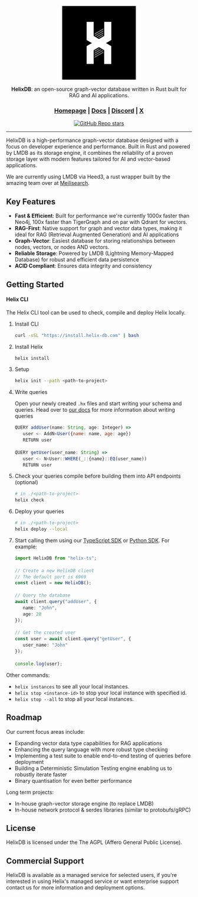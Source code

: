 <div align="center">

<picture>
  <img src="/docs/icon-1.png" alt="HelixDB Logo" width="200" height="200">
</picture>

<b>HelixDB</b>: an open-source graph-vector database written in Rust built for RAG and AI applications.

<h3>
  <a href="https://helix-db.com">Homepage</a> |
  <a href="https://docs.helix-db.com">Docs</a> |
  <a href="https://discord.gg/2stgMPr5BD">Discord</a> |
  <a href="https://x.com/hlx_db">X</a>
</h3>

[![GitHub Repo stars](https://img.shields.io/github/stars/HelixDB/helix-db)](https://github.com/HelixDB/helix-db/stargazers)
<!-- [![Discord](https://img.shields.io/discord/1354148209005559819)](https://discord.gg/2stgMPr5BD) -->

</div>

<hr>

HelixDB is a high-performance graph-vector database  designed with a focus on developer experience and performance. Built in Rust and powered by LMDB as its storage engine, it combines the reliability of a proven storage layer with modern features tailored for AI and vector-based applications.

We are currently using LMDB via Heed3, a rust wrapper built by the amazing team over at [Meilisearch](https://github.com/meilisearch/heed).

## Key Features

- **Fast & Efficient**: Built for performance we're currently 1000x faster than Neo4j, 100x faster than TigerGraph and on par with Qdrant for vectors.
- **RAG-First**: Native support for graph and vector data types, making it ideal for RAG (Retrieval Augmented Generation) and AI applications
- **Graph-Vector**: Easiest database for storing relationships between nodes, vectors, or nodes AND vectors.
- **Reliable Storage**: Powered by LMDB (Lightning Memory-Mapped Database) for robust and efficient data persistence
- **ACID Compliant**: Ensures data integrity and consistency

## Getting Started

#### Helix CLI

The Helix CLI tool can be used to check, compile and deploy Helix locally.

1. Install CLI

   ```bash
   curl -sSL "https://install.helix-db.com" | bash
   ```

2. Install Helix

   ```bash
   helix install
   ```

3. Setup

   ```bash
   helix init --path <path-to-project>
   ```

4. Write queries

   Open your newly created `.hx` files and start writing your schema and queries.
   Head over to [our docs](https://docs.helix-db.com/introduction/cookbook/basic) for more information about writing queries
   ```js
   QUERY addUser(name: String, age: Integer) =>
      user <- AddN<User({name: name, age: age})
      RETURN user

   QUERY getUser(user_name: String) =>
      user <- N<User::WHERE(_::{name}::EQ(user_name))
      RETURN user
   ```

6. Check your queries compile before building them into API endpoints (optional)

   ```bash
   # in ./<path-to-project>
   helix check
   ```

7. Deploy your queries

   ```bash
   # in ./<path-to-project>
   helix deploy --local
   ```
8. Start calling them using our [TypeScript SDK](https://github.com/HelixDB/helix-ts) or [Python SDK](https://github.com/HelixDB/helix-py). For example:
   ```typescript
   import HelixDB from "helix-ts";

   // Create a new HelixDB client
   // The default port is 6969
   const client = new HelixDB();

   // Query the database
   await client.query("addUser", {
      name: "John",
      age: 20
   });

   // Get the created user
   const user = await client.query("getUser", {
      user_name: "John"
   });

   console.log(user);
   ```


Other commands:

- `helix instances` to see all your local instances.
- `helix stop <instance-id>` to stop your local instance with specified id.
- `helix stop --all` to stop all your local instances.

## Roadmap

Our current focus areas include:

- Expanding vector data type capabilities for RAG applications
- Enhancing the query language with more robust type checking
- Implementing a test suite to enable end-to-end testing of queries before deployment
- Building a Deterministic Simulation Testing engine enabling us to robustly iterate faster
- Binary quantisation for even better performance

Long term projects:
- In-house graph-vector storage engine (to replace LMDB)
- In-house network protocol & serdes libraries (similar to protobufs/gRPC)

## License

HelixDB is licensed under the The AGPL (Affero General Public License).

## Commercial Support

HelixDB is available as a managed service for selected users, if you're interested in using Helix's managed service or want enterprise support contact us for more information and deployment options.
